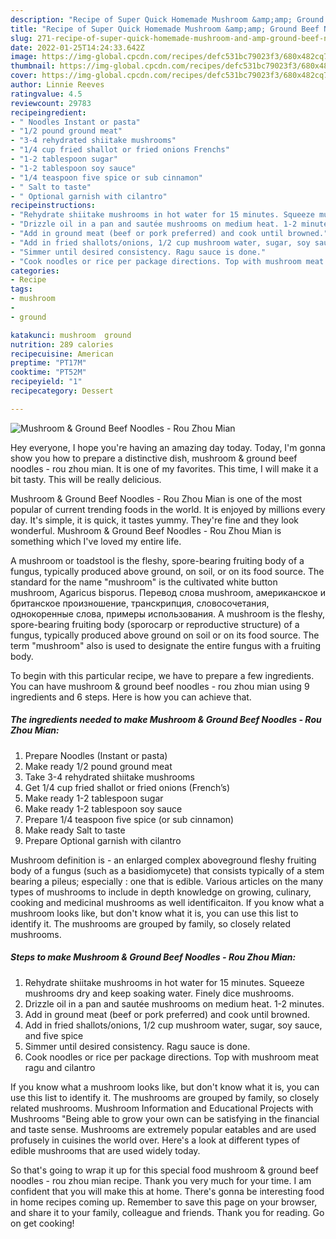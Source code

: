 ```yaml
---
description: "Recipe of Super Quick Homemade Mushroom &amp;amp; Ground Beef Noodles - Rou Zhou Mian"
title: "Recipe of Super Quick Homemade Mushroom &amp;amp; Ground Beef Noodles - Rou Zhou Mian"
slug: 271-recipe-of-super-quick-homemade-mushroom-and-amp-ground-beef-noodles-rou-zhou-mian
date: 2022-01-25T14:24:33.642Z
image: https://img-global.cpcdn.com/recipes/defc531bc79023f3/680x482cq70/mushroom-ground-beef-noodles-rou-zhou-mian-recipe-main-photo.jpg
thumbnail: https://img-global.cpcdn.com/recipes/defc531bc79023f3/680x482cq70/mushroom-ground-beef-noodles-rou-zhou-mian-recipe-main-photo.jpg
cover: https://img-global.cpcdn.com/recipes/defc531bc79023f3/680x482cq70/mushroom-ground-beef-noodles-rou-zhou-mian-recipe-main-photo.jpg
author: Linnie Reeves
ratingvalue: 4.5
reviewcount: 29783
recipeingredient:
- " Noodles Instant or pasta"
- "1/2 pound ground meat"
- "3-4 rehydrated shiitake mushrooms"
- "1/4 cup fried shallot or fried onions Frenchs"
- "1-2 tablespoon sugar"
- "1-2 tablespoon soy sauce"
- "1/4 teaspoon five spice or sub cinnamon"
- " Salt to taste"
- " Optional garnish with cilantro"
recipeinstructions:
- "Rehydrate shiitake mushrooms in hot water for 15 minutes. Squeeze mushrooms dry and keep soaking water. Finely dice mushrooms."
- "Drizzle oil in a pan and sautée mushrooms on medium heat. 1-2 minutes."
- "Add in ground meat (beef or pork preferred) and cook until browned."
- "Add in fried shallots/onions, 1/2 cup mushroom water, sugar, soy sauce, and five spice"
- "Simmer until desired consistency. Ragu sauce is done."
- "Cook noodles or rice per package directions. Top with mushroom meat ragu and cilantro"
categories:
- Recipe
tags:
- mushroom
- 
- ground

katakunci: mushroom  ground 
nutrition: 289 calories
recipecuisine: American
preptime: "PT17M"
cooktime: "PT52M"
recipeyield: "1"
recipecategory: Dessert

---
```



![Mushroom &amp; Ground Beef Noodles - Rou Zhou Mian](https://img-global.cpcdn.com/recipes/defc531bc79023f3/680x482cq70/mushroom-ground-beef-noodles-rou-zhou-mian-recipe-main-photo.jpg)

Hey everyone, I hope you're having an amazing day today. Today, I'm gonna show you how to prepare a distinctive dish, mushroom &amp; ground beef noodles - rou zhou mian. It is one of my favorites. This time, I will make it a bit tasty. This will be really delicious.

Mushroom &amp; Ground Beef Noodles - Rou Zhou Mian is one of the most popular of current trending foods in the world. It is enjoyed by millions every day. It's simple, it is quick, it tastes yummy. They're fine and they look wonderful. Mushroom &amp; Ground Beef Noodles - Rou Zhou Mian is something which I've loved my entire life.

A mushroom or toadstool is the fleshy, spore-bearing fruiting body of a fungus, typically produced above ground, on soil, or on its food source. The standard for the name &#34;mushroom&#34; is the cultivated white button mushroom, Agaricus bisporus. Перевод слова mushroom, американское и британское произношение, транскрипция, словосочетания, однокоренные слова, примеры использования. A mushroom is the fleshy, spore-bearing fruiting body (sporocarp or reproductive structure) of a fungus, typically produced above ground on soil or on its food source. The term &#34;mushroom&#34; also is used to designate the entire fungus with a fruiting body.


To begin with this particular recipe, we have to prepare a few ingredients. You can have mushroom &amp; ground beef noodles - rou zhou mian using 9 ingredients and 6 steps. Here is how you can achieve that.

<!--inarticleads1-->

##### The ingredients needed to make Mushroom &amp; Ground Beef Noodles - Rou Zhou Mian:

1. Prepare  Noodles (Instant or pasta)
1. Make ready 1/2 pound ground meat
1. Take 3-4 rehydrated shiitake mushrooms
1. Get 1/4 cup fried shallot or fried onions (French’s)
1. Make ready 1-2 tablespoon sugar
1. Make ready 1-2 tablespoon soy sauce
1. Prepare 1/4 teaspoon five spice (or sub cinnamon)
1. Make ready  Salt to taste
1. Prepare  Optional garnish with cilantro


Mushroom definition is - an enlarged complex aboveground fleshy fruiting body of a fungus (such as a basidiomycete) that consists typically of a stem bearing a pileus; especially : one that is edible. Various articles on the many types of mushrooms to include in depth knowledge on growing, culinary, cooking and medicinal mushrooms as well identificaiton. If you know what a mushroom looks like, but don&#39;t know what it is, you can use this list to identify it. The mushrooms are grouped by family, so closely related mushrooms. 

<!--inarticleads2-->

##### Steps to make Mushroom &amp; Ground Beef Noodles - Rou Zhou Mian:

1. Rehydrate shiitake mushrooms in hot water for 15 minutes. Squeeze mushrooms dry and keep soaking water. Finely dice mushrooms.
1. Drizzle oil in a pan and sautée mushrooms on medium heat. 1-2 minutes.
1. Add in ground meat (beef or pork preferred) and cook until browned.
1. Add in fried shallots/onions, 1/2 cup mushroom water, sugar, soy sauce, and five spice
1. Simmer until desired consistency. Ragu sauce is done.
1. Cook noodles or rice per package directions. Top with mushroom meat ragu and cilantro


If you know what a mushroom looks like, but don&#39;t know what it is, you can use this list to identify it. The mushrooms are grouped by family, so closely related mushrooms. Mushroom Information and Educational Projects with Mushrooms &#34;Being able to grow your own can be satisfying in the financial and taste sense. Mushrooms are extremely popular eatables and are used profusely in cuisines the world over. Here&#39;s a look at different types of edible mushrooms that are used widely today. 

So that's going to wrap it up for this special food mushroom &amp; ground beef noodles - rou zhou mian recipe. Thank you very much for your time. I am confident that you will make this at home. There's gonna be interesting food in home recipes coming up. Remember to save this page on your browser, and share it to your family, colleague and friends. Thank you for reading. Go on get cooking!
